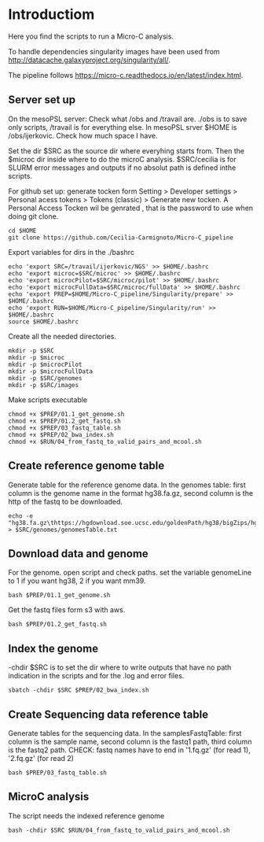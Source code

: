 
# Introductiom
Here you find the scripts to run a Micro-C analysis. 

To handle dependencies singularity images have been used from http://datacache.galaxyproject.org/singularity/all/.

The pipeline follows https://micro-c.readthedocs.io/en/latest/index.html.

## Server set up
On the mesoPSL server:
Check what /obs and /travail are. 
./obs is to save only scripts, /travail is for everything else.
In mesoPSL srver $HOME is /obs/ijerkovic. Check how much space I have.

Set the dir $SRC as the source dir where everyhing starts from. Then the $microc dir inside where to do the microC analysis.
$SRC/cecilia is for SLURM error messages and outputs if no absolut path is defined inthe scripts.

For github set up: generate tocken form Setting > Developer settings > Personal acess tokens > Tokens (classic) > Generate new tocken. A Personal Access Tocken wil be genrated , that is the password to use when doing git clone.
```
cd $HOME 
git clone https://github.com/Cecilia-Carmignoto/Micro-C_pipeline
```

Export variables for dirs in the ./bashrc
```
echo 'export SRC=/travail/ijerkovic/NGS' >> $HOME/.bashrc
echo 'export microc=$SRC/microc' >> $HOME/.bashrc 
echo 'export microcPilot=$SRC/microc/pilot' >> $HOME/.bashrc 
echo 'export microcFullData=$SRC/microc/fullData' >> $HOME/.bashrc 
echo 'export PREP=$HOME/Micro-C_pipeline/Singularity/prepare' >> $HOME/.bashrc
echo 'export RUN=$HOME/Micro-C_pipeline/Singularity/run' >> $HOME/.bashrc
source $HOME/.bashrc 
```

Create all the needed directories.
```
mkdir -p $SRC
mkdir -p $microc
mkdir -p $microcPilot
mkdir -p $microcFullData
mkdir -p $SRC/genomes
mkdir -p $SRC/images
```

Make scripts executable
```
chmod +x $PREP/01.1_get_genome.sh
chmod +x $PREP/01.2_get_fastq.sh
chmod +x $PREP/03_fastq_table.sh
chmod +x $PREP/02_bwa_index.sh
chmod +x $RUN/04_from_fastq_to_valid_pairs_and_mcool.sh
```

## Create reference genome table
Generate table for the reference genome data.
In the genomes table: first column is the genome name in the format hg38.fa.gz, second column is the http of the fastq to be downloaded.
```
echo -e "hg38.fa.gz\thttps://hgdownload.soe.ucsc.edu/goldenPath/hg38/bigZips/hg38.fa.gz\nmm39.fa.gz\thttps://hgdownload.soe.ucsc.edu/goldenPath/mm39/bigZips/mm39.fa.gz" > $SRC/genomes/genomesTable.txt
```

## Download data and genome

For the genome. open script and check paths. set the variable genomeLine to 1 if you want hg38, 2 if you want mm39.
```
bash $PREP/01.1_get_genome.sh
```

Get the fastq files form s3 with aws.
```
bash $PREP/01.2_get_fastq.sh
```

## Index the genome
-chdir $SRC is to set the dir where to write outputs that have no path indication in the scripts and for the .log and error files.
```
sbatch -chdir $SRC $PREP/02_bwa_index.sh
```

## Create Sequencing data reference table
Generate tables for the sequencing data.
In the samplesFastqTable: first column is the sample name, second column is the fastq1 path, third column is the fastq2 path.
CHECK: fastq names have to end in '1.fq.gz' (for read 1), '2.fq.gz' (for read 2)

```
bash $PREP/03_fastq_table.sh
```

## MicroC analysis

The script needs the indexed reference genome
```
bash -chdir $SRC $RUN/04_from_fastq_to_valid_pairs_and_mcool.sh
```

